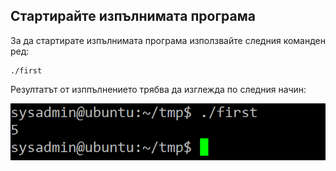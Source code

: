 ## Стартирайте изпълнимата програма

За да стартирате изпълнимата програма използвайте следния команден ред:

```
./first
```

Резултатът от изппълнението трябва да изглежда по следния начин:

![07.png](07.png) 
